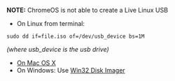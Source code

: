 **NOTE:** ChromeOS is not able to create a Live Linux USB

* On Linux from terminal:

`sudo dd if=file.iso of=/dev/usb_device bs=1M`

  *(where usb_device is the usb drive)*
* [On Mac OS X](https://wiki.archlinux.org/index.php/USB_flash_installation_media#In_Mac_OS_X)
* On Windows: Use [Win32 Disk Imager](http://sourceforge.net/projects/win32diskimager/)
